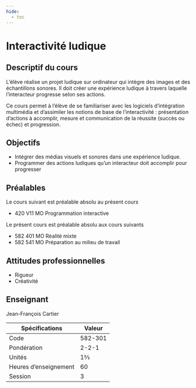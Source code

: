 ```yaml
---
hide:
  - toc
---
```


# Interactivité ludique

## Descriptif du cours

L’élève réalise un projet ludique sur ordinateur qui intègre des images et des échantillons sonores. Il doit créer une expérience ludique à travers laquelle l’interacteur progresse selon ses actions.

Ce cours permet à l’élève de se familiariser avec les logiciels d’intégration multimédia et d’assimiler les notions de base de l’interactivité : présentation d’actions à accomplir, mesure et communication de la réussite (succès ou échec) et progression.

## Objectifs

* Intégrer des médias visuels et sonores dans une expérience ludique.
* Programmer des actions ludiques qu’un interacteur doit accomplir pour progresser

## Préalables

Le cours suivant est préalable absolu au présent cours 

* 420 V11 MO Programmation interactive

Le présent cours est préalable absolu aux cours suivants

* 582 401 MO Réalité mixte
* 582 541 MO Préparation au milieu de travail

## Attitudes professionnelles

* Rigueur
* Créativité

## Enseignant

Jean-François Cartier

| Spécifications        | Valeur  |
| --------------------- | ------- |
| Code                  | 582-301 |
| Pondération           | 2-2-1   |
| Unités                | 1⅔      |
| Heures d’enseignement | 60      |
| Session               | 3       |
